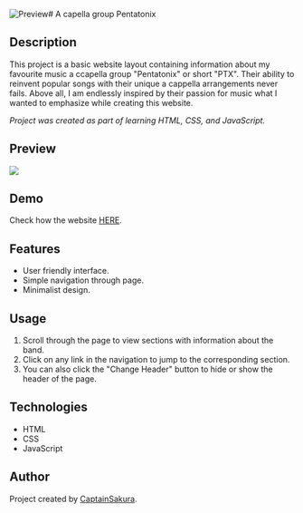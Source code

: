 ![Preview](https://github.com/CaptainSakura/Homepage/assets/157750673/e1288d35-256a-4f3f-a59d-6e6e49218b23)# A capella group Pentatonix

## Description

This project is a basic website layout containing information about my favourite music a ccapella group "Pentatonix" or short "PTX". Their ability to reinvent popular songs with their unique a cappella arrangements never fails. Above all, I am endlessly inspired by their passion for music what I wanted to emphasize while creating this website.

_Project was created as part of learning HTML, CSS, and JavaScript._

## Preview
![](link)

## Demo

Check how the website [HERE](https://captainsakura.github.io/Homepage/).

## Features

- User friendly interface.
- Simple navigation through page.
- Minimalist design.

## Usage

1. Scroll through the page to view sections with information about the band.
2. Click on any link in the navigation to jump to the corresponding section.
3. You can also click the "Change Header" button to hide or show the header of the page.

## Technologies

- HTML
- CSS
- JavaScript

## Author

Project created by [CaptainSakura](https://github.com/CaptainSakura).
